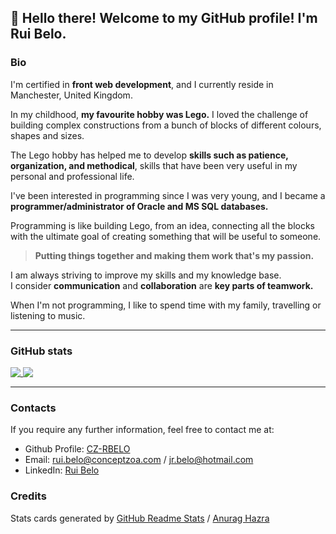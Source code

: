 ## 👋 Hello there! Welcome to my GitHub profile! I'm Rui Belo.

### Bio

I'm certified in **front web development**, and I currently reside in Manchester, United Kingdom.

In my childhood, **my favourite hobby was Lego.** I loved the challenge of building complex constructions from a bunch of blocks of different colours, shapes and sizes.  

The Lego hobby has helped me to develop **skills such as patience, organization, and methodical**, skills that have been very useful in my personal and professional life.

I've been interested in programming since I was very young, and I became a **programmer/administrator of Oracle and MS SQL databases.**

Programming is like building Lego, from an idea, connecting all the blocks with the ultimate goal of creating something that will be useful to someone.

>**Putting things together and making them work that's my passion.**

I am always striving to improve my skills and my knowledge base.  
I consider **communication** and **collaboration** are **key parts of teamwork.**

When I'm not programming, I like to spend time with my family, travelling or listening to music.

---

### GitHub stats
<div align="left">
<a href="https://github.com/CZ-RBelo/">
  <img align= "top" src="https://github-readme-stats.vercel.app/api/top-langs/?username=cz-rbelo&theme=graywhite" />
</a>
<a href="https://github.com/CZ-RBelo/">
  <img align= "top" src="https://github-readme-stats.vercel.app/api?username=cz-rbelo&show_icons=true&theme=graywhite" />
</a>
</div>

---

### Contacts

If you require any further information, feel free to contact me at:
 
* Github Profile: [CZ-RBELO](https://github.com/CZ-RBelo/)  
* Email: [rui.belo@conceptzoa.com](mailto:rui.belo@conceptzoa.com) / [jr.belo@hotmail.com](mailto:jr.belo@hotmail.com)
* LinkedIn: [Rui Belo](https://linkedin.com/in/ruibelo)

### Credits

Stats cards generated by [GitHub Readme Stats](https://github.com/anuraghazra/github-readme-stats) / [Anurag Hazra](https://github.com/anuraghazra)

<!--
**CZ-RBelo/CZ-RBelo** is a ✨ _special_ ✨ repository because its `README.md` (this file) appears on your GitHub profile.

Here are some ideas to get you started:

- 🔭 I’m currently working on ...
- 🌱 I’m currently learning ...
- 👯 I’m looking to collaborate on ...
- 🤔 I’m looking for help with ...
- 💬 Ask me about ...
- 📫 How to reach me: ...
- 😄 Pronouns: ...
- ⚡ Fun fact: ...
-->
